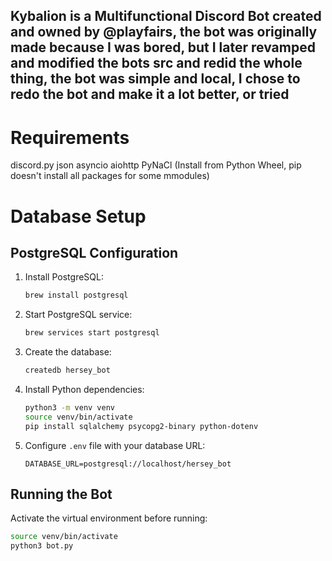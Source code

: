 ## Kybalion is a Multifunctional Discord Bot created and owned by @playfairs, the bot was originally made because I was bored, but I later revamped and modified the bots src and redid the whole thing, the bot was simple and local, I chose to redo the bot and make it a lot better, or tried


# Requirements

discord.py
json
asyncio
aiohttp
PyNaCl (Install from Python Wheel, pip doesn't install all packages for some mmodules)

# Database Setup

## PostgreSQL Configuration

1. Install PostgreSQL:
   ```bash
   brew install postgresql
   ```

2. Start PostgreSQL service:
   ```bash
   brew services start postgresql
   ```

3. Create the database:
   ```bash
   createdb hersey_bot
   ```

4. Install Python dependencies:
   ```bash
   python3 -m venv venv
   source venv/bin/activate
   pip install sqlalchemy psycopg2-binary python-dotenv
   ```

5. Configure `.env` file with your database URL:
   ```
   DATABASE_URL=postgresql://localhost/hersey_bot
   ```

## Running the Bot

Activate the virtual environment before running:
```bash
source venv/bin/activate
python3 bot.py
```

